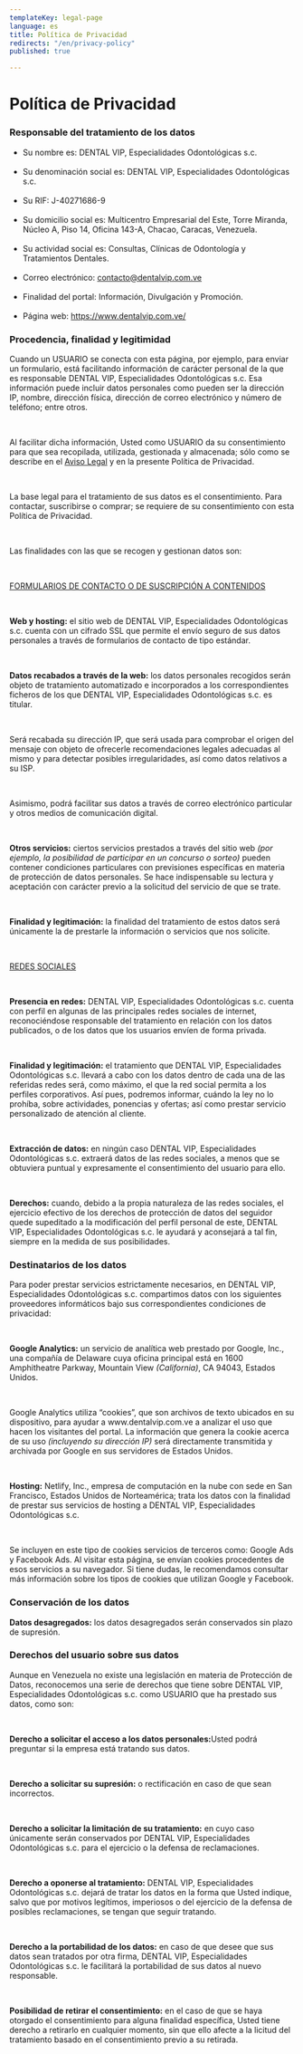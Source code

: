 ```yaml
---
templateKey: legal-page
language: es
title: Política de Privacidad
redirects: "/en/privacy-policy"
published: true

---
```

<div class="dv-privacy-policy container-fluid dv-main-menu"> <h1 class="dv-page-titles text-left">Política de Privacidad</h1> <h3 class="dv-page-titles text-left"> Responsable del tratamiento de los datos </h3> <ul> <li>Su nombre es: DENTAL VIP, Especialidades Odontológicas s.c.</li> <br /> <li> Su denominación social es: DENTAL VIP, Especialidades Odontológicas s.c. </li> <br /> <li>Su RIF: J-40271686-9</li> <br /> <li> Su domicilio social es: Multicentro Empresarial del Este, Torre Miranda, Núcleo A, Piso 14, Oficina 143-A, Chacao, Caracas, Venezuela. </li> <br /> <li> Su actividad social es: Consultas, Clínicas de Odontología y Tratamientos Dentales. </li> <br /> <li> Correo electrónico: <a href="mailto:contacto@dentalvip.com.ve" class="dv-link-green" >contacto@dentalvip.com.ve</a > </li> <br /> <li>Finalidad del portal: Información, Divulgación y Promoción.</li> <br /> <li> Página web: <a href="/" class="dv-link-green">https://www.dentalvip.com.ve/</a> </li> </ul> <h3 class="dv-page-titles text-left">Procedencia, finalidad y legitimidad</h3> <div class="paragraph-group"> <p> Cuando un USUARIO se conecta con esta página, por ejemplo, para enviar un formulario, está facilitando información de carácter personal de la que es responsable DENTAL VIP, Especialidades Odontológicas s.c. Esa información puede incluir datos personales como pueden ser la dirección IP, nombre, dirección física, dirección de correo electrónico y número de teléfono; entre otros. </p> <br /> <p> Al facilitar dicha información, Usted como USUARIO da su consentimiento para que sea recopilada, utilizada, gestionada y almacenada; sólo como se describe en el <a href="/aviso-legal" class="dv-link-green">Aviso Legal</a> y en la presente Política de Privacidad. </p> <br /> <p> La base legal para el tratamiento de sus datos es el consentimiento. Para contactar, suscribirse o comprar; se requiere de su consentimiento con esta Política de Privacidad. </p> <br /> <p>Las finalidades con las que se recogen y gestionan datos son:</p> <br /> <p><u>FORMULARIOS DE CONTACTO O DE SUSCRIPCIÓN A CONTENIDOS</u></p> <br /> <p> <b>Web y hosting:</b> el sitio web de DENTAL VIP, Especialidades Odontológicas s.c. cuenta con un cifrado SSL que permite el envío seguro de sus datos personales a través de formularios de contacto de tipo estándar. </p> <br /> <p> <b>Datos recabados a través de la web:</b> los datos personales recogidos serán objeto de tratamiento automatizado e incorporados a los correspondientes ficheros de los que DENTAL VIP, Especialidades Odontológicas s.c. es titular. </p> <br /> <p> Será recabada su dirección IP, que será usada para comprobar el origen del mensaje con objeto de ofrecerle recomendaciones legales adecuadas al mismo y para detectar posibles irregularidades, así como datos relativos a su ISP. </p> <br /> <p> Asimismo, podrá facilitar sus datos a través de correo electrónico particular y otros medios de comunicación digital. </p> <br /> <p> <b>Otros servicios:</b> ciertos servicios prestados a través del sitio web <i>(por ejemplo, la posibilidad de participar en un concurso o sorteo)</i > pueden contener condiciones particulares con previsiones específicas en materia de protección de datos personales. Se hace indispensable su lectura y aceptación con carácter previo a la solicitud del servicio de que se trate. </p> <br /> <p> <b>Finalidad y legitimación:</b> la finalidad del tratamiento de estos datos será únicamente la de prestarle la información o servicios que nos solicite. </p> <br /> <p><u>REDES SOCIALES</u></p> <br /> <p> <b>Presencia en redes:</b> DENTAL VIP, Especialidades Odontológicas s.c. cuenta con perfil en algunas de las principales redes sociales de internet, reconociéndose responsable del tratamiento en relación con los datos publicados, o de los datos que los usuarios envíen de forma privada. </p> <br /> <p> <b>Finalidad y legitimación:</b> el tratamiento que DENTAL VIP, Especialidades Odontológicas s.c. llevará a cabo con los datos dentro de cada una de las referidas redes será, como máximo, el que la red social permita a los perfiles corporativos. Así pues, podremos informar, cuándo la ley no lo prohíba, sobre actividades, ponencias y ofertas; así como prestar servicio personalizado de atención al cliente. </p> <br /> <p> <b>Extracción de datos:</b> en ningún caso DENTAL VIP, Especialidades Odontológicas s.c. extraerá datos de las redes sociales, a menos que se obtuviera puntual y expresamente el consentimiento del usuario para ello. </p> <br /> <p> <b>Derechos:</b> cuando, debido a la propia naturaleza de las redes sociales, el ejercicio efectivo de los derechos de protección de datos del seguidor quede supeditado a la modificación del perfil personal de este, DENTAL VIP, Especialidades Odontológicas s.c. le ayudará y aconsejará a tal fin, siempre en la medida de sus posibilidades. </p> </div> <h3 class="dv-page-titles text-left">Destinatarios de los datos</h3> <div class="paragraph-group"> <p> Para poder prestar servicios estrictamente necesarios, en DENTAL VIP, Especialidades Odontológicas s.c. compartimos datos con los siguientes proveedores informáticos bajo sus correspondientes condiciones de privacidad: </p> <br /> <p> <b>Google Analytics:</b> un servicio de analítica web prestado por Google, Inc., una compañía de Delaware cuya oficina principal está en 1600 Amphitheatre Parkway, Mountain View <i>(California)</i>, CA 94043, Estados Unidos. </p> <br /> <p> Google Analytics utiliza “cookies”, que son archivos de texto ubicados en su dispositivo, para ayudar a www.dentalvip.com.ve a analizar el uso que hacen los visitantes del portal. La información que genera la cookie acerca de su uso <i>(incluyendo su dirección IP)</i> será directamente transmitida y archivada por Google en sus servidores de Estados Unidos. </p> <br /> <p> <b>Hosting:</b> Netlify, Inc., empresa de computación en la nube con sede en San Francisco, Estados Unidos de Norteamérica; trata los datos con la finalidad de prestar sus servicios de hosting a DENTAL VIP, Especialidades Odontológicas s.c. </p> <br /> <p> Se incluyen en este tipo de cookies servicios de terceros como: Google Ads y Facebook Ads. Al visitar esta página, se envían cookies procedentes de esos servicios a su navegador. Si tiene dudas, le recomendamos consultar más información sobre los tipos de cookies que utilizan Google y Facebook. </p> </div> <h3 class="dv-page-titles text-left">Conservación de los datos</h3> <div class="paragraph-group"> <p> <b>Datos desagregados:</b> los datos desagregados serán conservados sin plazo de supresión. </p> </div> <h3 class="dv-page-titles text-left">Derechos del usuario sobre sus datos</h3> <div class="paragraph-group"> <p> Aunque en Venezuela no existe una legislación en materia de Protección de Datos, reconocemos una serie de derechos que tiene sobre DENTAL VIP, Especialidades Odontológicas s.c. como USUARIO que ha prestado sus datos, como son: </p> <br /> <p> <b>Derecho a solicitar el acceso a los datos personales:</b>Usted podrá preguntar si la empresa está tratando sus datos. </p> <br /> <p> <b>Derecho a solicitar su supresión:</b> o rectificación en caso de que sean incorrectos. </p> <br /> <p> <b>Derecho a solicitar la limitación de su tratamiento:</b> en cuyo caso únicamente serán conservados por DENTAL VIP, Especialidades Odontológicas s.c. para el ejercicio o la defensa de reclamaciones. </p> <br /> <p> <b>Derecho a oponerse al tratamiento:</b> DENTAL VIP, Especialidades Odontológicas s.c. dejará de tratar los datos en la forma que Usted indique, salvo que por motivos legítimos, imperiosos o del ejercicio de la defensa de posibles reclamaciones, se tengan que seguir tratando. </p> <br /> <p> <b>Derecho a la portabilidad de los datos:</b> en caso de que desee que sus datos sean tratados por otra firma, DENTAL VIP, Especialidades Odontológicas s.c. le facilitará la portabilidad de sus datos al nuevo responsable. </p> <br /> <p> <b>Posibilidad de retirar el consentimiento:</b> en el caso de que se haya otorgado el consentimiento para alguna finalidad específica, Usted tiene derecho a retirarlo en cualquier momento, sin que ello afecte a la licitud del tratamiento basado en el consentimiento previo a su retirada. </p> </div> </div>